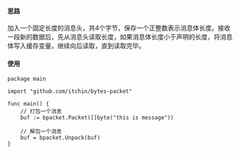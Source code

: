 #### 思路
加入一个固定长度的消息头，共4个字节，保存一个正整数表示消息体长度。接收一段新的数据后，先从消息头读取长度，如果消息体长度小于声明的长度，将消息体写入缓存变量，继续向后读取，直到读取完毕。
#### 使用

```
package main

import "github.com/itchin/bytes-packet"

func main() {
    // 打包一个消息
    buf := bpacket.Packet([]byte("this is message"))

    // 解包一个消息
    buf = bpacket.Unpack(buf)
}

```
